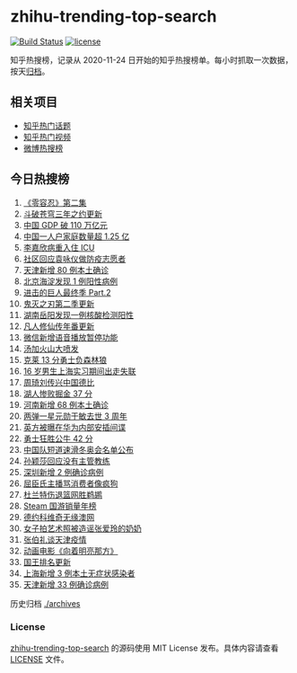 # zhihu-trending-top-search

[![Build Status](https://github.com/justjavac/zhihu-trending-top-search/workflows/ci/badge.svg?branch=main)](https://github.com/justjavac/zhihu-trending-top-search/actions)
[![license](https://img.shields.io/github/license/justjavac/zhihu-trending-top-search)](https://github.com/justjavac/zhihu-trending-top-search/blob/main/LICENSE)

知乎热搜榜，记录从 2020-11-24 日开始的知乎热搜榜单。每小时抓取一次数据，按天[归档](./archives)。

## 相关项目

- [知乎热门话题](https://github.com/justjavac/zhihu-trending-hot-questions)
- [知乎热门视频](https://github.com/justjavac/zhihu-trending-hot-video)
- [微博热搜榜](https://github.com/justjavac/weibo-trending-hot-search)

## 今日热搜榜

<!-- BEGIN -->
<!-- 最后更新时间 Mon Jan 17 2022 15:07:39 GMT+0800 (China Standard Time) -->

1. [《零容忍》第二集](https://www.zhihu.com/search?q=零容忍)
1. [斗破苍穹三年之约更新](https://www.zhihu.com/search?q=斗破苍穹三年之约)
1. [中国 GDP 破 110 万亿元](https://www.zhihu.com/search?q=GDP)
1. [中国一人户家庭数量超 1.25 亿](https://www.zhihu.com/search?q=一人户家庭)
1. [李嘉欣病重入住 ICU](https://www.zhihu.com/search?q=李嘉欣)
1. [社区回应袁咏仪做防疫志愿者](https://www.zhihu.com/search?q=袁咏仪)
1. [天津新增 80 例本土确诊](https://www.zhihu.com/search?q=天津疫情)
1. [北京海淀发现 1 例阳性病例](https://www.zhihu.com/search?q=北京疫情)
1. [进击的巨人最终季 Part.2](https://www.zhihu.com/search?q=进击的巨人)
1. [鬼灭之刃第二季更新](https://www.zhihu.com/search?q=鬼灭之刃)
1. [湖南岳阳发现一例核酸检测阳性](https://www.zhihu.com/search?q=湖南疫情)
1. [凡人修仙传年番更新](https://www.zhihu.com/search?q=凡人修仙传)
1. [微信新增语音播放暂停功能](https://www.zhihu.com/search?q=微信)
1. [汤加火山大喷发](https://www.zhihu.com/search?q=汤加火山喷发)
1. [克莱 13 分勇士负森林狼](https://www.zhihu.com/search?q=勇士)
1. [16 岁男生上海实习期间出走失联](https://www.zhihu.com/search?q=男生实习期间出走失联)
1. [周琦刘传兴中国德比](https://www.zhihu.com/search?q=周琦)
1. [湖人惨败掘金 37 分](https://www.zhihu.com/search?q=湖人)
1. [河南新增 68 例本土确诊](https://www.zhihu.com/search?q=河南疫情)
1. [两弹一星元勋于敏去世 3 周年](https://www.zhihu.com/search?q=于敏去世3周年)
1. [英方被曝在华为内部安插间谍](https://www.zhihu.com/search?q=华为)
1. [勇士狂胜公牛 42 分](https://www.zhihu.com/search?q=勇士)
1. [中国队短道速滑冬奥会名单公布](https://www.zhihu.com/search?q=短道速滑名单)
1. [孙颖莎回应没有主管教练](https://www.zhihu.com/search?q=孙颖莎)
1. [深圳新增 2 例确诊病例](https://www.zhihu.com/search?q=深圳疫情)
1. [屈臣氏主播骂消费者像疯狗](https://www.zhihu.com/search?q=屈臣氏)
1. [杜兰特伤退篮网胜鹈鹕](https://www.zhihu.com/search?q=篮网)
1. [Steam 国游销量年榜](https://www.zhihu.com/search?q=steam)
1. [德约科维奇无缘澳网](https://www.zhihu.com/search?q=德约科维奇)
1. [女子拍艺术照被造谣张爱玲的奶奶](https://www.zhihu.com/search?q=张爱玲奶奶)
1. [张伯礼谈天津疫情](https://www.zhihu.com/search?q=张伯礼)
1. [动画电影《向着明亮那方》](https://www.zhihu.com/search?q=向着明亮那方)
1. [国王排名更新](https://www.zhihu.com/search?q=国王排名)
1. [上海新增 3 例本土无症状感染者](https://www.zhihu.com/search?q=上海疫情)
1. [天津新增 33 例确诊病例](https://www.zhihu.com/search?q=天津疫情)

<!-- END -->

历史归档 [./archives](./archives)

### License

[zhihu-trending-top-search](https://github.com/justjavac/zhihu-trending-top-search)
的源码使用 MIT License 发布。具体内容请查看 [LICENSE](./LICENSE) 文件。
